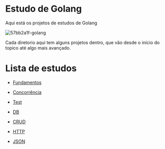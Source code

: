 # Estudo de Golang

Aqui está os projetos de estudos de Golang


![57bb2a1f-golang](https://user-images.githubusercontent.com/65046505/215176652-fd569f42-9f1b-4cb2-bf67-a8aa51737fbf.png)


Cada diretorio aqui tem alguns projetos dentro, que vão desde o início do topico até algo mais avançado.

# Lista de estudos

* [Fundamentos](https://github.com/juliofilizzola/go_studies/Fundamentos)

* [Concorrência](https://github.com/juliofilizzola/go_studies/Concorrência)

* [Test](https://github.com/juliofilizzola/go_studies/Test)

* [DB](https://github.com/juliofilizzola/go_studies/DB)

* [CRUD](https://github.com/juliofilizzola/go_studies/CRUD)

* [HTTP](https://github.com/juliofilizzola/go_studies/HTTP)

* [JSON](https://github.com/juliofilizzola/go_studies/JSON)